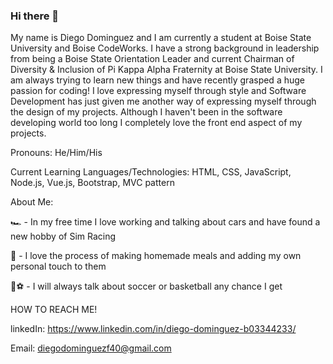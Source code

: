 ### Hi there 👋


My name is Diego Dominguez and I am currently a student at Boise State University and Boise CodeWorks. I have a strong background in leadership from being a Boise State Orientation Leader and current Chairman of Diversity & Inclusion of Pi Kappa Alpha  Fraternity at Boise State University. I am always trying to learn new things and have recently grasped a huge passion for coding! I love expressing myself through style and Software Development has just given me another way of expressing myself through the design of my projects. Although I haven't been in the software developing world too long I completely love the front end aspect of my projects. 

Pronouns: He/Him/His

Current Learning Languages/Technologies: HTML, CSS, JavaScript, Node.js, Vue.js, Bootstrap, MVC pattern

About Me:

🏎 - In my free time I love working and talking about cars and have found a new hobby of Sim Racing

🌮 - I love the process of making homemade meals and adding my own personal touch to them

🏀⚽️ - I will always talk about soccer or basketball any chance I get



HOW TO REACH ME!

linkedIn: https://www.linkedin.com/in/diego-dominguez-b03344233/

Email: diegodominguezf40@gmail.com




